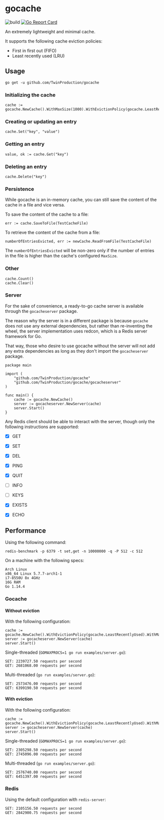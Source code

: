 # gocache

![build](https://github.com/TwinProduction/gocache/workflows/build/badge.svg?branch=master) 
[![Go Report Card](https://goreportcard.com/badge/github.com/TwinProduction/gocache)](https://goreportcard.com/report/github.com/TwinProduction/gocache)

An extremely lightweight and minimal cache.

It supports the following cache eviction policies: 
- First in first out (FIFO)
- Least recently used (LRU)


## Usage
```
go get -u github.com/TwinProduction/gocache
```

### Initializing the cache
```
cache := gocache.NewCache().WithMaxSize(1000).WithEvictionPolicy(gocache.LeastRecentlyUsed)
```

### Creating or updating an entry
```
cache.Set("key", "value")
```

### Getting an entry
```
value, ok := cache.Get("key")
```

### Deleting an entry
```
cache.Delete("key")
```

### Persistence

While gocache is an in-memory cache, you can still save the content of the cache in a file
and vice versa.

To save the content of the cache to a file:
```golang
err := cache.SaveToFile(TestCacheFile)
```

To retrieve the content of the cache from a file:
```golang
numberOfEntriesEvicted, err := newCache.ReadFromFile(TestCacheFile)
```
The `numberOfEntriesEvicted` will be non-zero only if the number of entries 
in the file is higher than the cache's configured `MaxSize`.

### Other
```
cache.Count()
cache.Clear()
```

### Server

For the sake of convenience, a ready-to-go cache server is available 
through the `gocacheserver` package. 

The reason why the server is in a different package is because `gocache` does not use 
any external dependencies, but rather than re-inventing the wheel, the server 
implementation uses redcon, which is a Redis server framework for Go.

That way, those who desire to use gocache without the server will not add any extra dependencies
as long as they don't import the `gocacheserver` package. 

```golang
package main

import (
	"github.com/TwinProduction/gocache"
	"github.com/TwinProduction/gocache/gocacheserver"
)

func main() {
	cache := gocache.NewCache()
	server := gocacheserver.NewServer(cache)
	server.Start()
}
```

Any Redis client should be able to interact with the server, though only the following instructions are supported:
- [X] GET
- [X] SET
- [X] DEL
- [X] PING
- [X] QUIT
- [ ] INFO
- [ ] KEYS
- [X] EXISTS
- [X] ECHO


## Performance

Using the following command:
```
redis-benchmark -p 6379 -t set,get -n 10000000 -q -P 512 -c 512
```

On a machine with the following specs:
```
Arch Linux
x86_64 Linux 5.7.7-arch1-1
i7-8550U 8x 4GHz
16G RAM
Go 1.14.4
```

### Gocache

#### Without eviction

With the following configuration:
```
cache := gocache.NewCache().WithEvictionPolicy(gocache.LeastRecentlyUsed).WithMaxSize(10000000)
server := gocacheserver.NewServer(cache)
server.Start()
```

Single-threaded (`GOMAXPROCS=1 go run examples/server.go`):
```
SET: 2239727.50 requests per second
GET: 2681068.00 requests per second
```

Multi-threaded (`go run examples/server.go`):
```
SET: 2573476.00 requests per second
GET: 6399190.50 requests per second
```

#### With eviction

With the following configuration:
```
cache := gocache.NewCache().WithEvictionPolicy(gocache.LeastRecentlyUsed).WithMaxSize(10000)
server := gocacheserver.NewServer(cache)
server.Start()
```

Single-threaded (`GOMAXPROCS=1 go run examples/server.go`):
```
SET: 2305298.50 requests per second
GET: 2745096.00 requests per second
```

Multi-threaded (`go run examples/server.go`):
```
SET: 2576740.00 requests per second
GET: 6451397.00 requests per second
```


### Redis

Using the default configuration with `redis-server`:
```
SET: 2105156.50 requests per second
GET: 2842900.75 requests per second
```

